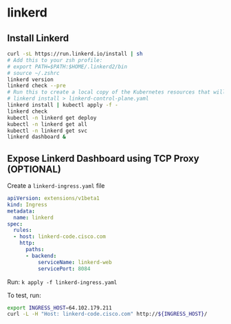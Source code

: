 # linkerd

## Install Linkerd

```bash
curl -sL https://run.linkerd.io/install | sh
# Add this to your zsh profile:
# export PATH=$PATH:$HOME/.linkerd2/bin 
# source ~/.zshrc
linkerd version
linkerd check --pre
# Run this to create a local copy of the Kubernetes resources that will be created by Linkerd
# linkerd install > linkerd-control-plane.yaml
linkerd install | kubectl apply -f -
linkerd check
kubectl -n linkerd get deploy
kubectl -n linkerd get all
kubectl -n linkerd get svc
linkerd dashboard &
```

## Expose Linkerd Dashboard using TCP Proxy (OPTIONAL)

Create a `linkerd-ingress.yaml` file

```yaml
apiVersion: extensions/v1beta1
kind: Ingress
metadata:
  name: linkerd
spec:
  rules:
  - host: linkerd-code.cisco.com
    http:
      paths:
      - backend:
          serviceName: linkerd-web
          servicePort: 8084
```

Run: `k apply -f linkerd-ingress.yaml`

To test, run:

```bash
export INGRESS_HOST=64.102.179.211
curl -L -H "Host: linkerd-code.cisco.com" http://${INGRESS_HOST}/
```


